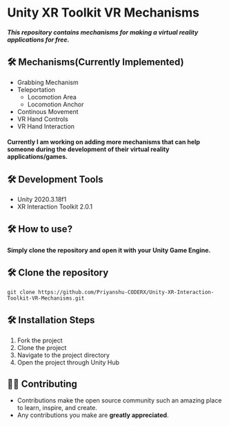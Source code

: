 # Unity XR Toolkit VR Mechanisms
<h5>
This repository contains mechanisms for making a virtual reality applications for free.
</h5>

## 🛠️ Mechanisms(Currently Implemented)
* Grabbing Mechanism
* Teleportation
	* Locomotion Area
	* Locomotion Anchor
* Continous Movement
* VR Hand Controls
* VR Hand Interaction

<h4>
Currently I am working on adding more mechanisms that can help someone during the development of their virtual reality applications/games.
</h4>

## 🛠️  Development Tools
* Unity 2020.3.18f1
* XR Interaction Toolkit 2.0.1

## 🛠️ How to use?
<h4>
Simply clone the repository and open it with your Unity Game Engine.
</h4>

## 🛠️ Clone the repository
```
git clone https://github.com/Priyanshu-CODERX/Unity-XR-Interaction-Toolkit-VR-Mechanisms.git
```

## 🛠️ Installation Steps

1. Fork the project
2. Clone the project
3. Navigate to the project directory 
4. Open the project through Unity Hub

## 👨‍💻 Contributing
- Contributions make the open source community such an amazing place to learn, inspire, and create.
- Any contributions you make are **greatly appreciated**.